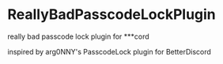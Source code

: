 # ReallyBadPasscodeLockPlugin
really bad passcode lock plugin for ***cord

inspired by arg0NNY's PasscodeLock plugin for BetterDiscord
